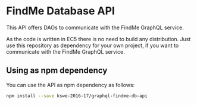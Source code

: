 # FindMe Database API

This API offers DAOs to communicate with the FindMe GraphQL service.

As the code is written in EC5 there is no need to build any distribution.
Just use this repository as dependency for your own project,
if you want to communicate with the FindMe GraphQL service.

## Using as npm dependency

You can use the API as npm dependency as follows:

```bash
npm install --save kswe-2016-17/graphql-findme-db-api
```
